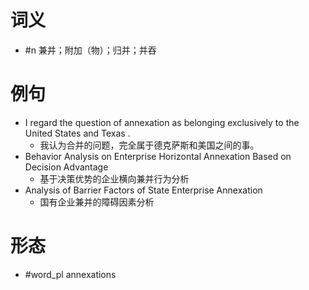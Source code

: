 # 词义
- #n 兼并；附加（物）；归并；并吞
# 例句
- I regard the question of annexation as belonging exclusively to the United States and Texas .
	- 我认为合并的问题，完全属于德克萨斯和美国之间的事。
- Behavior Analysis on Enterprise Horizontal Annexation Based on Decision Advantage
	- 基于决策优势的企业横向兼并行为分析
- Analysis of Barrier Factors of State Enterprise Annexation
	- 国有企业兼并的障碍因素分析
# 形态
- #word_pl annexations
